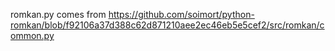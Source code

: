 romkan.py comes from https://github.com/soimort/python-romkan/blob/f92106a37d388c62d871210aee2ec46eb5e5cef2/src/romkan/common.py
